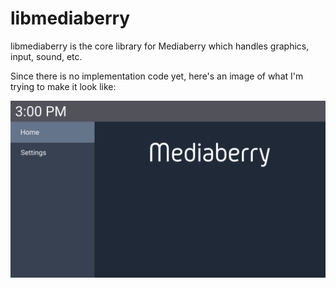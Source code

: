 # libmediaberry

libmediaberry is the core library for Mediaberry which handles graphics, input, sound, etc.

Since there is no implementation code yet, here's an image of what I'm trying to make it look like:

![prototype UI design image](screenshots/mediaberry.png)
